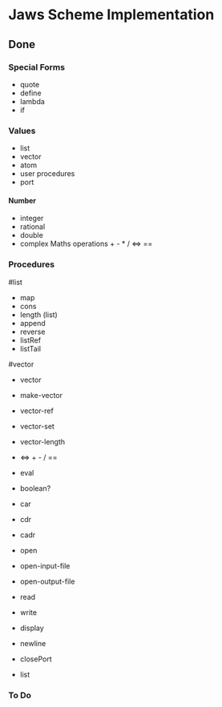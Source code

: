 # Jaws Scheme Implementation

## Done

### Special Forms
- quote
- define
- lambda
- if 

### Values
- list
- vector
- atom
- user procedures
- port

#### Number
- integer
- rational
- double
- complex
Maths operations + - * / <=> ==

### Procedures
#list
- map
- cons
- length (list)
- append
- reverse
- listRef
- listTail


#vector
- vector
- make-vector
- vector-ref
- vector-set
- vector-length

- <=> + - / ==
- eval
- boolean?
- car 
- cdr
- cadr
- open
- open-input-file
- open-output-file
- read
- write
- display
- newline
- closePort
- list


### To Do
